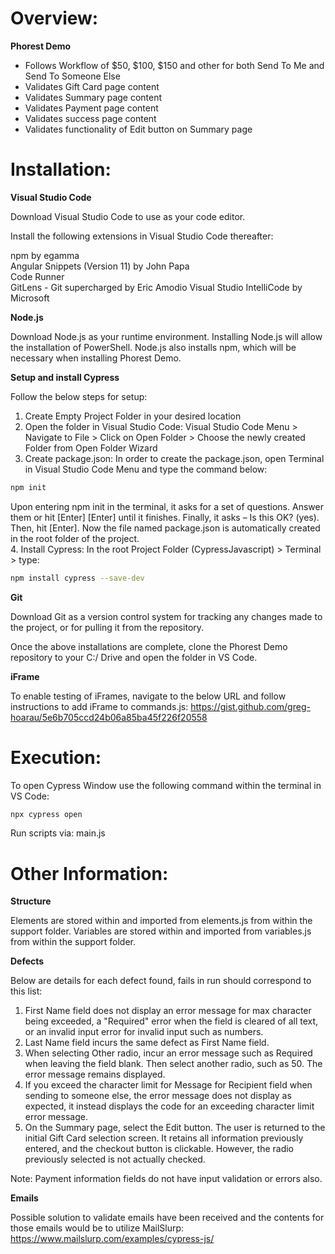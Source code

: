 # Overview:

**Phorest Demo**

- Follows Workflow of $50, $100, $150 and other for both Send To Me and Send To Someone Else
- Validates Gift Card page content
- Validates Summary page content
- Validates Payment page content
- Validates success page content
- Validates functionality of Edit button on Summary page

# Installation:

**Visual Studio Code**

Download Visual Studio Code to use as your code editor. 

Install the following extensions in Visual Studio Code thereafter:

npm by egamma<br />
Angular Snippets (Version 11) by John Papa<br />
Code Runner<br />
GitLens - Git supercharged by Eric Amodio
Visual Studio IntelliCode by Microsoft<br />

**Node.js**

Download Node.js as your runtime environment. Installing Node.js will allow the installation of PowerShell. Node.js also installs npm, which will be necessary when installing Phorest Demo.

**Setup and install Cypress**

Follow the below steps for setup:
1. Create Empty Project Folder in your desired location
2. Open the folder in Visual Studio Code:
Visual Studio Code Menu > Navigate to File > Click on Open Folder > Choose the newly created Folder from Open Folder Wizard
3. Create package.json:
In order to create the package.json, open Terminal in Visual Studio Code Menu and type the command below:
```bash
npm init
```
Upon entering npm init in the terminal, it asks for a set of questions. Answer them or hit [Enter] [Enter] until it finishes. 
Finally, it asks – Is this OK? (yes). Then, hit [Enter].
Now the file named package.json is automatically created in the root folder of the project.<br />
4. Install Cypress:
In the root Project Folder (CypressJavascript) > Terminal > type:
```bash
npm install cypress --save-dev
```

**Git**

Download Git as a version control system for tracking any changes made to the project, or for pulling it from the repository.

Once the above installations are complete, clone the Phorest Demo repository to your C:/ Drive and open the folder in VS Code.

**iFrame** 

To enable testing of iFrames, navigate to the below URL and follow instructions to add iFrame to commands.js:
https://gist.github.com/greg-hoarau/5e6b705ccd24b06a85ba45f226f20558

# Execution:

To open Cypress Window use the following command within the terminal in VS Code:
```bash
npx cypress open 
```
Run scripts via:
main.js

# Other Information:

**Structure**

Elements are stored within and imported from elements.js from within the support folder. Variables are stored within and imported from variables.js from within the support folder.

**Defects**

Below are details for each defect found, fails in run should correspond to this list:
1. First Name field does not display an error message for max character being exceeded, a "Required" error when the field is cleared of all text, or an invalid input error for invalid input such as numbers.
2. Last Name field incurs the same defect as First Name field.
3. When selecting Other radio, incur an error message such as Required when leaving the field blank. Then select another radio, such as 50. The error message remains displayed.
4. If you exceed the character limit for Message for Recipient field when sending to someone else, the error message does not display as expected, it instead displays the code for an exceeding character limit error message.
5. On the Summary page, select the Edit button. The user is returned to the initial Gift Card selection screen. It retains all information previously entered, and the checkout button is clickable. However, the radio previously selected is not actually checked.

Note: Payment information fields do not have input validation or errors also. 

**Emails**

Possible solution to validate emails have been received and the contents for those emails would be to utilize MailSlurp:
https://www.mailslurp.com/examples/cypress-js/


